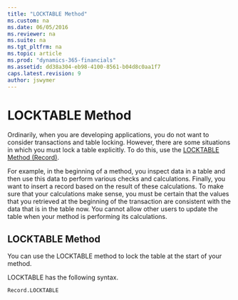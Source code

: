 ```yaml
---
title: "LOCKTABLE Method"
ms.custom: na
ms.date: 06/05/2016
ms.reviewer: na
ms.suite: na
ms.tgt_pltfrm: na
ms.topic: article
ms.prod: "dynamics-365-financials"
ms.assetid: dd38a304-eb98-4100-8561-b04d8c0aa1f7
caps.latest.revision: 9
author: jswymer
---
```

# LOCKTABLE Method
Ordinarily, when you are developing applications, you do not want to consider transactions and table locking. However, there are some situations in which you must lock a table explicitly. To do this, use the [LOCKTABLE Method \(Record\)](methods/devenv-LOCKTABLE-Method-Record.md).  

 For example, in the beginning of a method, you inspect data in a table and then use this data to perform various checks and calculations. Finally, you want to insert a record based on the result of these calculations. To make sure that your calculations make sense, you must be certain that the values that you retrieved at the beginning of the transaction are consistent with the data that is in the table now. You cannot allow other users to update the table when your method is performing its calculations.  

## LOCKTABLE Method  
 You can use the LOCKTABLE method to lock the table at the start of your method.  

 LOCKTABLE has the following syntax.  

```  
Record.LOCKTABLE  
```
